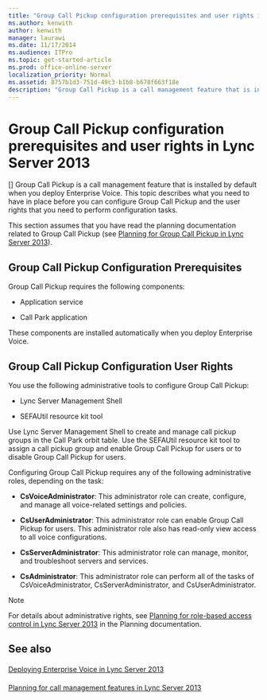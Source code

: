 ```yaml
---
title: "Group Call Pickup configuration prerequisites and user rights in Lync Server 2013"
ms.author: kenwith
author: kenwith
manager: laurawi
ms.date: 11/17/2014
ms.audience: ITPro
ms.topic: get-started-article
ms.prod: office-online-server
localization_priority: Normal
ms.assetid: 8757b1d3-751d-49c3-b1b8-b678f663f18e
description: "Group Call Pickup is a call management feature that is installed by default when you deploy Enterprise Voice. This topic describes what you need to have in place before you can configure Group Call Pickup and the user rights that you need to perform configuration tasks."
---
```


# Group Call Pickup configuration prerequisites and user rights in Lync Server 2013
[]
Group Call Pickup is a call management feature that is installed by default when you deploy Enterprise Voice. This topic describes what you need to have in place before you can configure Group Call Pickup and the user rights that you need to perform configuration tasks. 
  
This section assumes that you have read the planning documentation related to Group Call Pickup (see [Planning for Group Call Pickup in Lync Server 2013](planning-for-group-call-pickup.md)).
  
## Group Call Pickup Configuration Prerequisites

Group Call Pickup requires the following components:
  
- Application service
    
- Call Park application
    
These components are installed automatically when you deploy Enterprise Voice. 
  
## Group Call Pickup Configuration User Rights

You use the following administrative tools to configure Group Call Pickup:
  
- Lync Server Management Shell
    
- SEFAUtil resource kit tool
    
Use Lync Server Management Shell to create and manage call pickup groups in the Call Park orbit table. Use the SEFAUtil resource kit tool to assign a call pickup group and enable Group Call Pickup for users or to disable Group Call Pickup for users.
  
Configuring Group Call Pickup requires any of the following administrative roles, depending on the task:
  
- **CsVoiceAdministrator**: This administrator role can create, configure, and manage all voice-related settings and policies.
    
- **CsUserAdministrator**: This administrator role can enable Group Call Pickup for users. This administrator role also has read-only view access to all voice configurations.
    
- **CsServerAdministrator**: This administrator role can manage, monitor, and troubleshoot servers and services. 
    
- **CsAdministrator**: This administrator role can perform all of the tasks of CsVoiceAdministrator, CsServerAdministrator, and CsUserAdministrator.
    
> [!NOTE]
> For details about administrative rights, see [Planning for role-based access control in Lync Server 2013](planning-for-role-based-access-control-rbac.md) in the Planning documentation. 
  
## See also

#### 

[Deploying Enterprise Voice in Lync Server 2013](deploying-enterprise-voice.md)
#### 

[Planning for call management features in Lync Server 2013](planning-for-call-management-features.md)

